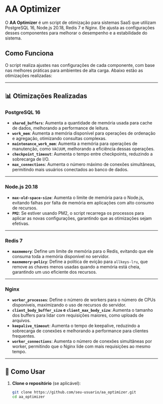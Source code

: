 # AA Optimizer

O **AA Optimizer** é um script de otimização para sistemas SaaS que utilizam PostgreSQL 16, Node.js 20.18, Redis 7 e Nginx. Ele ajusta as configurações desses componentes para melhorar o desempenho e a estabilidade do sistema.

## Como Funciona

O script realiza ajustes nas configurações de cada componente, com base nas melhores práticas para ambientes de alta carga. Abaixo estão as otimizações realizadas:

---

## 📊 Otimizações Realizadas

### **PostgreSQL 16**
- **`shared_buffers`**: Aumenta a quantidade de memória usada para cache de dados, melhorando a performance de leitura.
- **`work_mem`**: Aumenta a memória disponível para operações de ordenação e agregação, otimizando consultas complexas.
- **`maintenance_work_mem`**: Aumenta a memória para operações de manutenção, como `VACUUM`, melhorando a eficiência dessas operações.
- **`checkpoint_timeout`**: Aumenta o tempo entre checkpoints, reduzindo a sobrecarga de I/O.
- **`max_connections`**: Aumenta o número máximo de conexões simultâneas, permitindo mais usuários conectados ao banco de dados.

---

### **Node.js 20.18**
- **`max-old-space-size`**: Aumenta o limite de memória para o Node.js, evitando falhas por falta de memória em aplicações com alto consumo de recursos.
- **`PM2`**: Se estiver usando PM2, o script recarrega os processos para aplicar as novas configurações, garantindo que as otimizações sejam efetivas.

---

### **Redis 7**
- **`maxmemory`**: Define um limite de memória para o Redis, evitando que ele consuma toda a memória disponível no servidor.
- **`maxmemory-policy`**: Define a política de evição para `allkeys-lru`, que remove as chaves menos usadas quando a memória está cheia, garantindo um uso eficiente dos recursos.

---

### **Nginx**
- **`worker_processes`**: Define o número de workers para o número de CPUs disponíveis, maximizando o uso de recursos do servidor.
- **`client_body_buffer_size` e `client_max_body_size`**: Aumenta o tamanho dos buffers para lidar com requisições maiores, como uploads de arquivos.
- **`keepalive_timeout`**: Aumenta o tempo de keepalive, reduzindo a sobrecarga de conexões e melhorando a performance para clientes frequentes.
- **`worker_connections`**: Aumenta o número de conexões simultâneas por worker, permitindo que o Nginx lide com mais requisições ao mesmo tempo.

---

## 🚀 Como Usar

1. **Clone o repositório** (se aplicável):
   ```bash
   git clone https://github.com/seu-usuario/aa_optimizer.git
   cd aa_optimizer